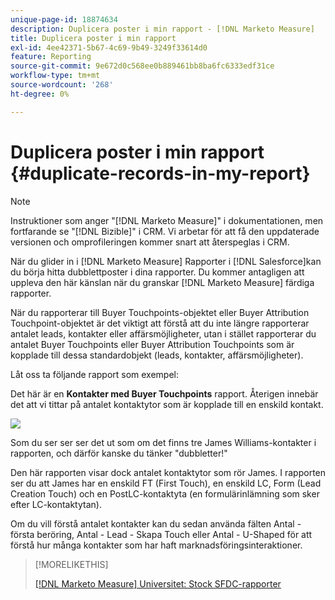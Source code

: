 ```yaml
---
unique-page-id: 18874634
description: Duplicera poster i min rapport - [!DNL Marketo Measure]
title: Duplicera poster i min rapport
exl-id: 4ee42371-5b67-4c69-9b49-3249f33614d0
feature: Reporting
source-git-commit: 9e672d0c568ee0b889461bb8ba6fc6333edf31ce
workflow-type: tm+mt
source-wordcount: '268'
ht-degree: 0%

---
```


# Duplicera poster i min rapport {#duplicate-records-in-my-report}

>[!NOTE]
>
>Instruktioner som anger &quot;[!DNL Marketo Measure]&quot; i dokumentationen, men fortfarande se &quot;[!DNL Bizible]&quot; i CRM. Vi arbetar för att få den uppdaterade versionen och omprofileringen kommer snart att återspeglas i CRM.

När du glider in i [!DNL Marketo Measure] Rapporter i [!DNL Salesforce]kan du börja hitta dubblettposter i dina rapporter. Du kommer antagligen att uppleva den här känslan när du granskar [!DNL Marketo Measure] färdiga rapporter.

När du rapporterar till Buyer Touchpoints-objektet eller Buyer Attribution Touchpoint-objektet är det viktigt att förstå att du inte längre rapporterar antalet leads, kontakter eller affärsmöjligheter, utan i stället rapporterar du antalet Buyer Touchpoints eller Buyer Attribution Touchpoints som är kopplade till dessa standardobjekt (leads, kontakter, affärsmöjligheter).

Låt oss ta följande rapport som exempel:

Det här är en **Kontakter med Buyer Touchpoints** rapport. Återigen innebär det att vi tittar på antalet kontaktytor som är kopplade till en enskild kontakt.

![](assets/1.gif)

Som du ser ser ser det ut som om det finns tre James Williams-kontakter i rapporten, och därför kanske du tänker &quot;dubbletter!&quot;

Den här rapporten visar dock antalet kontaktytor som rör James. I rapporten ser du att James har en enskild FT (First Touch), en enskild LC, Form (Lead Creation Touch) och en PostLC-kontaktyta (en formulärinlämning som sker efter LC-kontaktytan).

Om du vill förstå antalet kontakter kan du sedan använda fälten Antal - första beröring, Antal - Lead - Skapa Touch eller Antal - U-Shaped för att förstå hur många kontakter som har haft marknadsföringsinteraktioner.

>[!MORELIKETHIS]
>
>[[!DNL Marketo Measure] Universitet: Stock SFDC-rapporter](https://universityonline.marketo.com/courses/bizible-fundamentals-bizible-102/#/page/5c5cb68dfb384d0c9fb96cc4)
